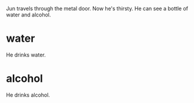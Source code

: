 Jun travels through the metal door. Now he's thirsty. He can see a bottle of water and alcohol.


# water
He drinks water.

# alcohol
He drinks alcohol.
